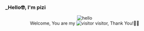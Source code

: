 <link rel="stylesheet" type="text/css" href="./theme.css">



### _Hello🤓, I'm pizi



<div align="center">
<img alt="hello" src="https://readme-typing-svg.demolab.com?font=Pixelify+Sans&pause=1000&center=true&size=32&width=435&lines=%3C+Hello+Visitor+%2F%3E" />
</div>



<div align="center" color="#61677c">
Welcome, You are my <img src="https://profile-counter.glitch.me/skmcj/count.svg" alt="visitor" /> visitor, Thank You!🦀🦀
</div>


